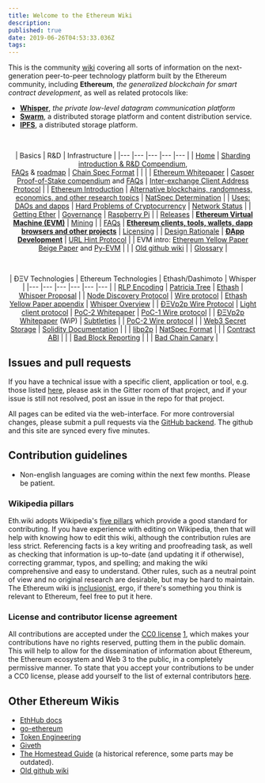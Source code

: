 ```yaml
---
title: Welcome to the Ethereum Wiki
description: 
published: true
date: 2019-06-26T04:53:33.036Z
tags: 
---
```


This is the community [wiki](https://en.wikipedia.org/wiki/Wiki) covering all sorts of information on the next-generation peer-to-peer technology platform built by the Ethereum community, including **Ethereum**, _the generalized blockchain for smart contract development_, as well as related protocols like:
* **[Whisper](Whisper-pages)**, _the private low-level datagram communication platform_
* **[Swarm](http://swarm-gateways.net/bzz:/theswarm.eth/)**, a distributed storage platform and content distribution service.
* **[IPFS](https://ipfs.io)**, a distributed storage platform.


<br/>

<div align="center">

| Basics  	|   R&amp;D	| Infrastructure  	|
|---	|---	|---	|---	|---	|
| [Home](/)  	| [Sharding introduction &amp; R&amp;D Compendium](sharding-introduction-r-d-compendium),<br/>[FAQs](sharding-faqs) &amp; [roadmap](sharding-roadmap)  	| [Chain Spec Format](ethereum-chain-spec-format)  	|   	|   	|
|  [Ethereum Whitepaper](white-Paper) 	|  [Casper Proof-of-Stake compendium](casper-proof-of-stake-compendium) and [FAQs](proof-of-stake-faqs) 	| [Inter-exchange Client Address Protocol](inter-exchange-client-address-protocol-icap)  		|
| [Ethereum Introduction](ethereum-introduction)  	| [Alternative blockchains, randomness,<br/>economics, and other research topics](alternative-blockchains,-randomness,-economics,-and-other-research-topics)  	| [NatSpec Determination](natspec-determination)  	|
| [Uses: DAOs and dapps](decentralized-apps-(dapps)) | [Hard Problems of Cryptocurrency](problems) | [Network Status](network-status) |
| [Getting Ether](getting-ether) | [Governance](governance-compendium) | [Raspberry Pi](en/raspberry-pi-instructions) |
| [Releases](releases) | **[Ethereum Virtual Machine (EVM)](ethereum-virtual-machine-(evm)-awesome-list)** | [Mining](mining) |
| [FAQs](FAQs) | **[Ethereum clients, tools, wallets, dapp<br/>browsers and other projects](Clients,-tools,-dapp-browsers,-wallets-and-other-projects)** | [Licensing](licensing) |
| [Design Rationale](design-rationale) | **[ÐApp Development](dapp-development)** | [URL Hint Protocol](url-hint-Protocol) |
| EVM intro: [Ethereum Yellow Paper](https://ethereum.github.io/yellowpaper/paper.pdf) <br/> [Beige Paper](https://github.com/chronaeon/beigepaper) and [Py-EVM](https://github.com/ethereum/py-evm) |  | 
| [Old github wiki](https://github.com/ethereum/wiki/wiki) |
| [Glossary](glossary) |

<br/>

| ÐΞV Technologies  	|   Ethereum Technologies	| Ethash/Dashimoto |  Whisper |
|---	|---	|---	|---	|---	|--- |
| [RLP Encoding](rlp) | [Patricia Tree](patricia-tree) | [Ethash](ethash) | [Whisper Proposal](whisper) |
| [Node Discovery Protocol](node-discovery-protocol) |  [Wire protocol](ethereum-wire-protocol) | [Ethash Yellow Paper appendix](https://ethereum.github.io/yellowpaper/paper.pdf#appendix.J) | [Whisper Overview](whisper-overview) |
| [ÐΞVp2p Wire Protocol](devp2p-wire-protocol) | [Light client protocol](light-client-protocol) | [PoC-2 Whitepaper](whisper-poc-2-protocol-spec) | [PoC-1 Wire protocol](whisper-wire-protocol) |
| [ÐΞVp2p Whitepaper](libp2p-whitepaper) (WiP)  | [Subtleties](subtleties) | | [PoC-2 Wire protocol](whisper-poc-2-wire-protocol) |
| [Web3 Secret Storage](web3-secret-storage-definition) | [Solidity Documentation](https://solidity.readthedocs.io/en/latest/) |  |
| [libp2p](https://libp2p.io/) | [NatSpec Format](ethereum-natural-specification-format) |
| | [Contract ABI](ethereum-contract-abi) | 
| | [Bad Block Reporting](bad-block-reporting) | 
| |  [Bad Chain Canary](bad-chain-canary) |

</div>



## Issues and pull requests

If you have a technical issue with a specific client, application or tool, e.g. those listed [here](Clients,-tools,-dapp-browsers,-wallets-and-other-projects), please ask in the Gitter room of that project, and if your issue is still not resolved, post an issue in the repo for that project.

All pages can be edited via the web-interface.  For more controversial changes, please submit a pull requests via the [GitHub backend](https://github.com/ethresearch/eth-wiki).  The github and this site are synced every five minutes.

## Contribution guidelines

* Non-english languages are coming within the next few months.  Please be patient.

### Wikipedia pillars

Eth.wiki adopts Wikipedia's [five pillars](https://en.wikipedia.org/wiki/Wikipedia:Five_pillars) which provide a good standard for contributing. If you have experience with editing on Wikipedia, then that will help with knowing how to edit this wiki, although the contribution rules are less strict. Referencing facts is a key writing and proofreading task, as well as checking that information is up-to-date (and updating it if otherwise), correcting grammar, typos, and spelling; and making the wiki comprehensive and easy to understand. Other rules, such as a neutral point of view and no original research are desirable, but may be hard to maintain.  The Ethereum wiki is [inclusionist](https://en.wikipedia.org/wiki/Deletionism_and_inclusionism_in_Wikipedia), ergo, if there's something you think is relevant to Ethereum, feel free to put it here.


### License and contributor license agreement

All contributions are accepted under the [CC0 license](https://creativecommons.org/publicdomain/zero/1.0/legalcode) [1](https://creativecommons.org/share-your-work/public-domain/cc0/),  which makes your contributions have no rights reserved, putting them in the public domain. This will help to allow for the dissemination of information about Ethereum, the Ethereum ecosystem and Web 3 to the public, in a completely permissive manner. To state that you accept your contributions to be under a CC0 license, please add yourself to the list of external contributors [here](CC0-license#list-of-contributors).

## Other Ethereum Wikis
* [EthHub docs](https://docs.ethhub.io/)
* [go-ethereum](https://github.com/ethereum/go-ethereum/wiki)
* [Token Engineering](http://tokenengineering.net/)
* [Giveth](https://wiki.giveth.io/)
* [The Homestead Guide](http://ethdocs.org/en/latest/) (a historical reference, some parts may be outdated).
* [Old github wiki](https://github.com/ethereum/wiki/wiki)
